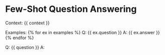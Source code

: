 # Few-Shot Question Answering

Context:
{{ context }}

Examples:
{% for ex in examples %}
Q: {{ ex.question }}
A: {{ ex.answer }}
{% endfor %}

Q: {{ question }}
A: 